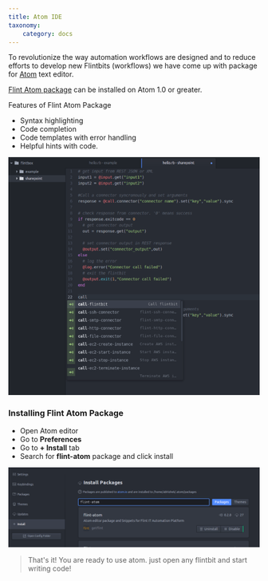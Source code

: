 ```yaml
---
title: Atom IDE
taxonomy:
    category: docs
---
```


To revolutionize the way automation workflows are designed and to reduce efforts to develop new Flintbits (workflows) we have come up with package for [Atom](https://atom.io) text editor.

[Flint Atom package](https://atom.io/packages/flint-atom) can be installed on Atom 1.0 or greater.

Features of Flint Atom Package
* Syntax highlighting
* Code completion
* Code templates with error handling
* Helpful hints with code.


![atom-editor](atom-editor.png)

### Installing Flint Atom Package

* Open Atom editor
* Go to **Preferences**
* Go to **+ Install** tab
* Search for **flint-atom** package and click install

![atom-editor](install-atom-package.png)


> That's it! You are ready to use atom. just open any flintbit and start writing code!
